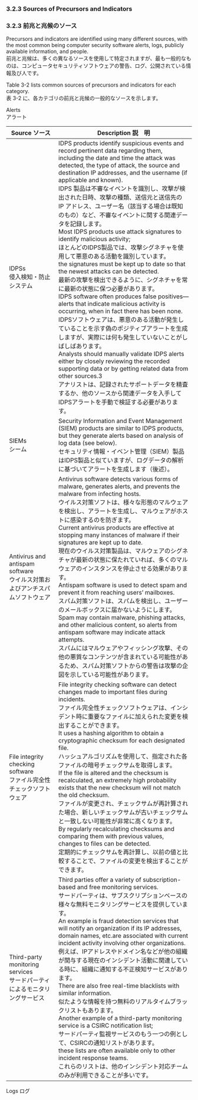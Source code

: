 ### 3.2.3 Sources of Precursors and Indicators 
### 3.2.3 前兆と兆候のソース

Precursors and indicators are identified using many different sources, with the most common being computer security software alerts, logs, publicly available information, and people.  
前兆と兆候は、多くの異なるソースを使用して特定されますが、最も一般的なものは、コンピュータセキュリティソフトウェアの警告、ログ、公開されている情報及び人です。 

Table 3-2 lists common sources of precursors and indicators for each category.  
表 3-2 に、各カテゴリの前兆と兆候の一般的なソースを示します。  

Alerts  
アラート  

|Source ソース     | Description 説　明   |  
|----------- |----------------|
|IDPSs<br/>侵入検知・防止システム|IDPS products identify suspicious events and record pertinent data regarding them, including the date and time the attack was detected, the type of attack, the source and destination IP addresses, and the username (if applicable and known).<br/>IDPS 製品は不審なイベントを識別し、攻撃が検出された日時、攻撃の種類、送信元と送信先の IP アドレス、ユーザー名（該当する場合は既知のもの）など、不審なイベントに関する関連データを記録します。<br/>Most IDPS products use attack signatures to identify malicious activity;<br/>ほとんどのIDPS製品では、攻撃シグネチャを使用して悪意のある活動を識別しています。<br/>the signatures must be kept up to date so that the newest attacks can be detected.<br/>最新の攻撃を検出できるように、シグネチャを常に最新の状態に保つ必要があります。<br/>IDPS software often produces false positives—alerts that indicate malicious activity is occurring, when in fact there has been none.<br/>IDPSソフトウェアは、悪意のある活動が発生していることを示す偽のポジティブアラートを生成しますが、実際には何も発生していないことがしばしばあります。<br/>Analysts should manually validate IDPS alerts either by closely reviewing the recorded supporting data or by getting related data from other sources.3<br/>アナリストは、記録されたサポートデータを精査するか、他のソースから関連データを入手してIDPSアラートを手動で検証する必要があります。|
|SIEMs<br/>シーム| Security Information and Event Management (SIEM) products are similar to IDPS products, but they generate alerts based on analysis of log data (see below).<br/>セキュリティ情報・イベント管理（SIEM）製品はIDPS製品と似ていますが、ログデータの解析に基づいてアラートを生成します（後述）。 |
|Antivirus and antispam software<br/>ウイルス対策およびアンチスパムソフトウェア|Antivirus software detects various forms of malware, generates alerts, and prevents the malware from infecting hosts.<br/>ウイルス対策ソフトは、様々な形態のマルウェアを検出し、アラートを生成し、マルウェアがホストに感染するのを防ぎます。<br/>Current antivirus products are effective at stopping many instances of malware if their signatures are kept up to date.<br/>現在のウイルス対策製品は、マルウェアのシグネチャが最新の状態に保たれていれば、多くのマルウェアのインスタンスを停止させる効果があります。<br/>Antispam software is used to detect spam and prevent it from reaching users’ mailboxes.<br/>スパム対策ソフトは、スパムを検出し、ユーザーのメールボックスに届かないようにします。<br/>Spam may contain malware, phishing attacks, and other malicious content, so alerts from antispam software may indicate attack attempts. <br/>スパムにはマルウェアやフィッシング攻撃、その他の悪質なコンテンツが含まれている可能性があるため、スパム対策ソフトからの警告は攻撃の企図を示している可能性があります。|
|File integrity checking software<br/>ファイル完全性チェックソフトウェア|File integrity checking software can detect changes made to important files during incidents.<br/> ファイル完全性チェックソフトウェアは、インシデント時に重要なファイルに加えられた変更を検出することができます。<br/>It uses a hashing algorithm to obtain a cryptographic checksum for each designated file.<br/>ハッシュアルゴリズムを使用して、指定された各ファイルの暗号チェックサムを取得します。<br/>If the file is altered and the checksum is recalculated, an extremely high probability exists that the new checksum will not match the old checksum.<br/>ファイルが変更され、チェックサムが再計算された場合、新しいチェックサムが古いチェックサムと一致しない可能性が非常に高くなります。<br/>By regularly recalculating checksums and comparing them with previous values, changes to files can be detected.<br/>定期的にチェックサムを再計算し、以前の値と比較することで、ファイルの変更を検出することができます。|
Third-party monitoring services<br/>サードパーティによるモニタリングサービス|Third parties offer a variety of subscription-based and free monitoring services.<br/>サードパーティは、サブスクリプションベースの様々な無料モニタリングサービスを提供しています。<br/>An example is fraud detection services that will notify an organization if its IP addresses, domain names, etc.are associated with current incident activity involving other organizations.<br/>例えば、IPアドレスやドメイン名などが他の組織が関与する現在のインシデント活動に関連している時に、組織に通知する不正検知サービスがあります。<br/>There are also free real-time blacklists with similar information.<br/>似たような情報を持つ無料のリアルタイムブラックリストもあります。<br/>Another example of a third-party monitoring service is a CSIRC notification list;<br/>サードパーティ監視サービスのもう一つの例として、CSIRCの通知リストがあります。<br/> these lists are often available only to other incident response teams.<br/>これらのリストは、他のインシデント対応チームのみが利用できることが多いです。|


Logs ログ

